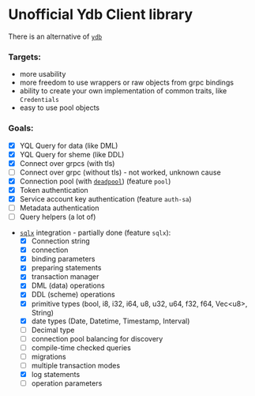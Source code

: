 # Unofficial Ydb Client library

There is an alternative of [`ydb`]

[`ydb`]: https://crates.io/crates/ydb
### Targets:

- more usability
- more freedom to use wrappers or raw objects from grpc bindings
- ability to create your own implementation of common traits, like `Credentials`
- easy to use pool objects

### Goals:

- [x] YQL Query for data (like DML)
- [x] YQL Query for sheme (like DDL)
- [x] Connect over grpcs (with tls)
- [ ] Connect over grpc (without tls) - not worked, unknown cause
- [x] Connection pool (with [`deadpool`]) (feature `pool`)
- [x] Token authentication
- [x] Service account key authentication (feature `auth-sa`)
- [ ] Metadata authentication
- [ ] Query helpers (a lot of)
- [`sqlx`] integration - partially done (feature `sqlx`):
    - [x] Connection string 
    - [x] connection 
    - [x] binding parameters
    - [x] preparing statements
    - [x] transaction manager
    - [x] DML (data) operations
    - [x] DDL (scheme) operations
    - [x] primitive types (bool, i8, i32, i64, u8, u32, u64, f32, f64, Vec\<u8\>, String)
    - [x] date types (Date, Datetime, Timestamp, Interval)
    - [ ] Decimal type
    - [ ] connection pool balancing for discovery
    - [ ] compile-time checked queries
    - [ ] migrations
    - [ ] multiple transaction modes
    - [x] log statements
    - [ ] operation parameters

[`deadpool`]: https://crates.io/crates/deadpool
[`sqlx`]: https://crates.io/crates/sqlx
